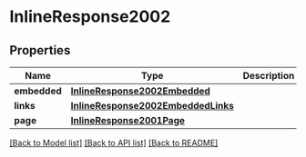 # InlineResponse2002

## Properties
Name | Type | Description | Notes
------------ | ------------- | ------------- | -------------
**embedded** | [**InlineResponse2002Embedded**](InlineResponse2002Embedded.md) |  | 
**links** | [**InlineResponse2002EmbeddedLinks**](InlineResponse2002EmbeddedLinks.md) |  | 
**page** | [**InlineResponse2001Page**](InlineResponse2001Page.md) |  | 

[[Back to Model list]](../README.md#documentation-for-models) [[Back to API list]](../README.md#documentation-for-api-endpoints) [[Back to README]](../README.md)


